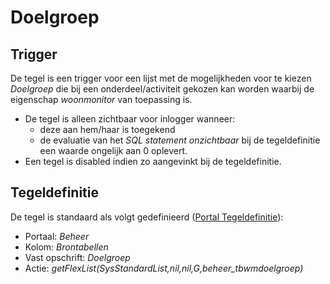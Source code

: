 # Doelgroep

## Trigger

De tegel is een trigger voor een lijst met de mogelijkheden voor te kiezen *Doelgroep* die bij een onderdeel/activiteit gekozen kan worden waarbij de eigenschap *woonmonitor* van toepassing is.

* De tegel is alleen zichtbaar voor inlogger wanneer:
  * deze aan hem/haar is toegekend
  * de evaluatie van het *SQL statement onzichtbaar* bij de tegeldefinitie een waarde ongelijk aan 0 oplevert.
* Een tegel is disabled indien zo aangevinkt bij de tegeldefinitie.

## Tegeldefinitie

De tegel is standaard als volgt gedefinieerd ([Portal Tegeldefinitie](/instellen_inrichten/portaldefinitie/portal_tegel.md)):

* Portaal: *Beheer*
* Kolom: *Brontabellen*
* Vast opschrift: *Doelgroep*
* Actie: *getFlexList(SysStandardList,nil,nil,G,beheer_tbwmdoelgroep)*
